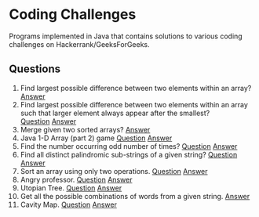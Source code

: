 # Coding Challenges
Programs implemented in Java that contains solutions to various coding challenges on Hackerrank/GeeksForGeeks.

## Questions
1. Find largest possible difference between two elements within an array?
  [Answer](../master/Challenges/src/Solution.java#L69)
2. Find largest possible difference between two elements within an array such that larger element always appear after the smallest?           
  [Question](http://www.geeksforgeeks.org/maximum-difference-between-two-elements/)
  [Answer](../master/Challenges/src/Solution.java#L89)
3. Merge given two sorted arrays?
  [Answer](../master/Challenges/src/Solution.java#L108)
4. Java 1-D Array (part 2) game
  [Question](https://www.hackerrank.com/challenges/java-1d-array)
  [Answer](../master/Challenges/src/Solution.java#L159)
5. Find the number occurring odd number of times? [Question](http://www.geeksforgeeks.org/find-the-number-occurring-odd-number-of-times/)
  [Answer](../master/Challenges/src/Solution.java#L186)
6. Find all distinct palindromic sub-strings of a given string? [Question](http://www.geeksforgeeks.org/find-number-distinct-palindromic-sub-strings-given-string/)
  [Answer](../master/Challenges/src/Solution.java#L208)
7. Sort an array using only two operations. [Question](https://www.hackerrank.com/challenges/almost-sorted)
  [Answer](../master/Challenges/src/Solution.java#L268)
8. Angry professor. [Question](https://www.hackerrank.com/challenges/angry-professor)
  [Answer](../master/Challenges/src/Solution.java#L332)
9. Utopian Tree. [Question](https://www.hackerrank.com/challenges/utopian-tree)
  [Answer](../master/Challenges/src/Solution.java#L358)
10. Get all the possible combinations of words from a given string.
  [Answer](../master/Challenges/src/Solution.java#L386)
11. Cavity Map. [Question](https://www.hackerrank.com/challenges/cavity-map)
  [Answer](../master/Challenges/src/Solution.java#L430)
